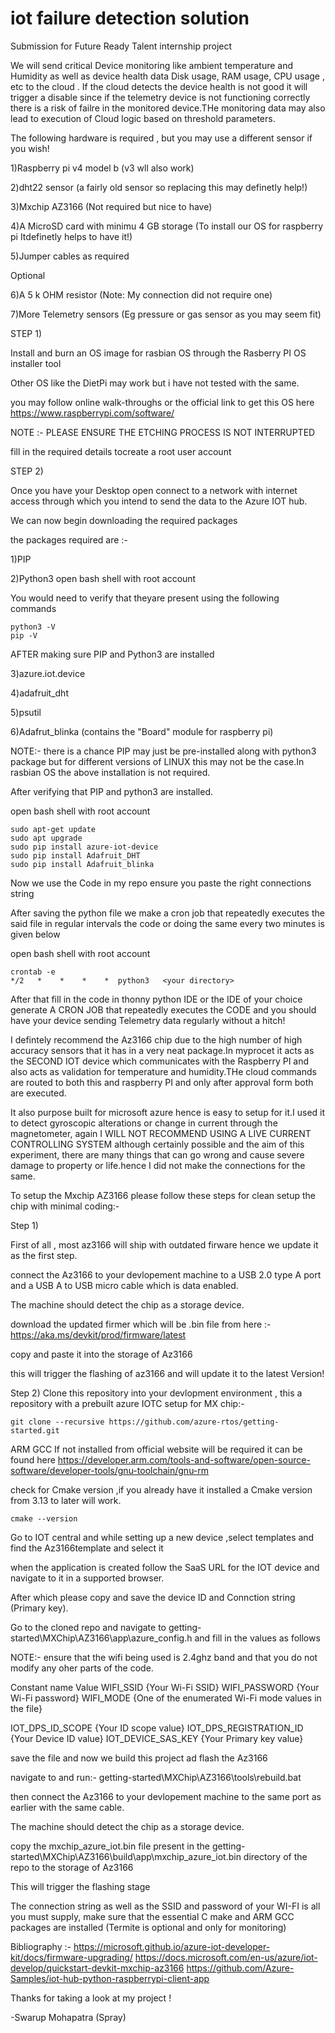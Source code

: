 #  iot failure detection solution

Submission for Future Ready Talent internship project

We will send critical Device monitoring like ambient temperature and Humidity as well as device health data Disk usage, RAM usage, CPU usage , etc to the cloud . If the cloud detects the device health is not good it will trigger a disable since if the telemetry device is not functioning correctly there is a risk of failre in the monitored device.THe monitoring data may also lead to execution of Cloud logic based on threshold parameters.

The following hardware is required , but you may use a different sensor if you wish!

   1)Raspberry pi v4 model b (v3 wll also work)
   
   2)dht22 sensor (a fairly old sensor so replacing this may definetly help!)
   
   3)Mxchip AZ3166 (Not required but nice to have)
   
   4)A MicroSD card with minimu 4 GB storage (To install our OS for raspberry pi Itdefinetly helps to have it!) 
   
   5)Jumper cables as required
   
 Optional
 
   6)A 5 k OHM resistor (Note: My connection did not require one)
   
   7)More Telemetry sensors (Eg pressure or gas sensor as you may seem fit)
    
    
STEP 1)
 
Install and burn an OS image for rasbian OS through the Rasberry PI OS installer tool

Other OS like the DietPi may work but i have not tested with the same.

you may follow online walk-throughs or the official link to get this OS here https://www.raspberrypi.com/software/


NOTE :- PLEASE ENSURE THE ETCHING PROCESS IS NOT INTERRUPTED


fill in the required details tocreate a root user account

STEP 2)

Once you have your Desktop open connect to a network with internet access through which you intend to send the data to the Azure IOT hub.

We can now begin downloading the required packages 

the packages required are :-  
    
   1)PIP
   
   2)Python3
open bash shell with root account

You would need to verify that theyare present using the following commands

    python3 -V
    pip -V

AFTER making sure PIP and Python3 are installed
    
   3)azure.iot.device
   
   4)adafruit_dht
   
   5)psutil
   
   6)Adafrut_blinka (contains the "Board" module for raspberry pi)

    
NOTE:- there is a chance PIP may just be pre-installed along with python3 package but for different versions of LINUX this may not be the case.In rasbian OS the above installation is not required.

After verifying that PIP and python3 are installed.

open bash shell with root account
   
    sudo apt-get update
    sudo apt upgrade
    sudo pip install azure-iot-device
    sudo pip install Adafruit_DHT 
    sudo pip install Adafruit_blinka


Now we use the Code in my repo ensure you paste the right connections string 

After saving the python file we make a cron job that repeatedly executes the said file in regular intervals the code or doing the same every two minutes is given below

open bash shell with root account

    crontab -e
    */2   *    *    *    *  python3   <your directory>





After that fill in the code in thonny python IDE or the IDE of your choice generate A CRON JOB that repeatedly executes the CODE and you should have your device sending Telemetry data regularly without a hitch!




I defintely recommend the Az3166 chip due to the high number of high accuracy sensors that it has in a very neat package.In myprocet it acts as the SECOND IOT device which communicates with the Raspberry PI and also acts as validation for temperature and humidity.THe cloud commands are routed to both this and raspberry  PI and only after approval form both are executed.

It also purpose built for microsoft azure hence is easy to setup for it.I used it to detect gyroscopic alterations or change in current through the magnetometer, again I WILL NOT RECOMMEND USING A LIVE CURRENT CONTROLLING SYSTEM  although certainly possible and the aim of this experiment, there are many things that can go wrong and cause severe damage to property or life.hence I did not make the connections for the same.

To setup the Mxchip AZ3166 please follow these steps for clean setup the chip with minimal coding:- 

Step 1)

First of all , most az3166 will ship with outdated firware hence we update it as the first step.

connect the Az3166 to your devlopement machine to a USB 2.0 type A port and a USB A to USB micro cable which is data enabled.

The machine should detect the chip as a storage device.

download the updated firmer which will be .bin file from here :- https://aka.ms/devkit/prod/firmware/latest

copy and paste it into the storage of Az3166
 
this will trigger the flashing of az3166 and will update it to the latest Version!

Step 2)
Clone this repository into your devlopment environment , this a repository with a prebuilt azure IOTC setup for MX chip:-

    git clone --recursive https://github.com/azure-rtos/getting-started.git
 
ARM GCC If not installed from official website will be required it can be found here https://developer.arm.com/tools-and-software/open-source-software/developer-tools/gnu-toolchain/gnu-rm
 
check for Cmake version ,if you already have it installed a Cmake version from 3.13 to later will work.
    
    cmake --version
    
 
Go to IOT central and while setting up a new device ,select templates and find the Az3166template and select it 

when the application is created follow the SaaS URL for the IOT device and navigate to it in a supported browser.

After which please copy and save the device ID and Connction string (Primary key).

Go to the cloned repo and navigate to getting-started\MXChip\AZ3166\app\azure_config.h and fill in the values as follows 

NOTE:- ensure that the wifi being used is 2.4ghz band and that you do not modify any oher parts of the code.

Constant name	   Value
WIFI_SSID	                {Your Wi-Fi SSID}
WIFI_PASSWORD	             {Your Wi-Fi password}
WIFI_MODE	                {One of the enumerated Wi-Fi mode values in the file}


IOT_DPS_ID_SCOPE            {Your ID scope value}
IOT_DPS_REGISTRATION_ID	    {Your Device ID value}
IOT_DEVICE_SAS_KEY	       {Your Primary key value}


save the file and now we build this project ad flash the Az3166

navigate to and run:-
getting-started\MXChip\AZ3166\tools\rebuild.bat

then connect the Az3166 to your devlopement machine to the same port as earlier with the same cable.

The machine should detect the chip as a storage device.

copy the mxchip_azure_iot.bin file present in the getting-started\MXChip\AZ3166\build\app\mxchip_azure_iot.bin directory of the repo to the storage of Az3166

This will trigger the flashing stage


The connection string as well as the SSID and password of your WI-FI is all you must supply, make sure that the essential C make and ARM GCC packages are installed (Termite is optional and only for monitoring)


Bibliography :- 
https://microsoft.github.io/azure-iot-developer-kit/docs/firmware-upgrading/
https://docs.microsoft.com/en-us/azure/iot-develop/quickstart-devkit-mxchip-az3166
https://github.com/Azure-Samples/iot-hub-python-raspberrypi-client-app

 

Thanks for taking a look at my project !

-Swarup Mohapatra (Spray)
    
